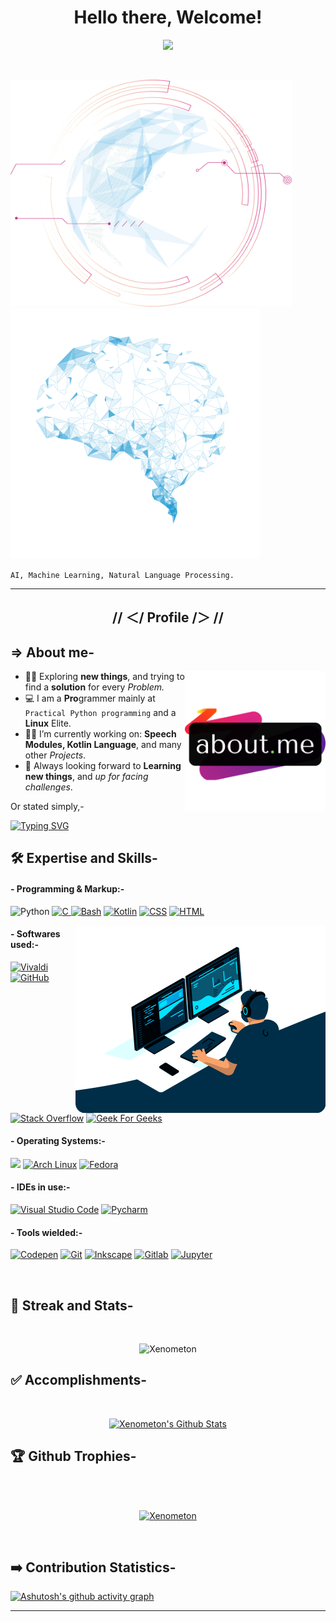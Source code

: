 <h1 align="center">Hello there, Welcome!</h1>
<p align="center">
  <a href="https://github.com/DenverCoder1/readme-typing-svg"><img src="https://readme-typing-svg.herokuapp.com?font=Jetbrains&color=04F71A&center=true&width=500&height=50&lines=This+is+Xenometon...;You+just+arrived+at+my+Github+profile.;Initiating+Zen+mode..."></a>
</p>
<br>

<p align="centre">

  <img align="centre" alt="Coding" width="450" src="https://raw.githubusercontent.com/Xenometon/Config-Files/dbd28cc2c124b88e827a837fb5035252a2297aac/pngegg%20(9).png"> 
  <img align="centre" alt="Coding" width="400" src="https://raw.githubusercontent.com/Xenometon/Config-Files/main/pngegg%20(10).png"> 

</p>

<p align="right"> 

`AI, Machine Learning, Natural Language Processing.`

</p>

 ----------------
## <p align="center">// ＜/ Profile /＞ //</p>

##   ⇒ **About me-**

<img align="right" alt="Coding" width="225" src="https://raw.githubusercontent.com/Xenometon/Config-Files/main/about-me%20(1)%20(1).png">

- :technologist: Exploring **new things**, and trying to find a **solution** for every _Problem._ 
- :computer: I am a **Pro**grammer mainly at `Practical Python programming` and a **Linux** Elite. 
- :student: I’m currently working on: **Speech Modules, Kotlin Language**, and many other *Projects*. 
- 🤖 Always looking forward to  **Learning new things**, and _up for facing challenges_. 
<p align="left">
Or stated simply,-
</p>
<p align ="left">
<a href="https://git.io/typing-svg"><img src="https://readme-typing-svg.herokuapp.com?font=Jetbrains&duration=4000&color=00B8F7&width=350&height=30&lines=Student;Technophile;Software+Analyst;Computer+Science+Enthusiast" alt="Typing SVG" /></a>
</p>

## 🛠️ Expertise and Skills-

#### - Programming & Markup:-
 <p align="left"> 
    <img alt="Python" src="https://img.shields.io/badge/Python%20-%2314354C.svg?style=metallic&logo=python&logoColor=white">
  </a>
  <a href="https://www.cprogramming.com/" target="_blank"> 
    <img alt="C" src="https://img.shields.io/badge/C%20-%232370ED.svg?style=metallic&logo=c&logoColor=white">
    <a href="https://github.com/search?q=user%3ADenverCoder1+language%3Abash"><img alt="Bash" src="https://img.shields.io/badge/Bash-121011.svg?logo=gnu-bash&logoColor=white"></a>
    <a href="https://github.com/search?q=user%3ADenverCoder1+language%3Akotlin"><img alt="Kotlin" src="https://img.shields.io/badge/Kotlin-800080.svg?logo=Kotlin&logoColor=white"></a>
    <a href="https://github.com/search?q=user%3ADenverCoder1+language%3Acss"><img alt="CSS" src="https://img.shields.io/badge/CSS-1572B6.svg?logo=css3&logoColor=white"></a>
    <a href="https://github.com/search?q=user%3ADenverCoder1+language%3Ahtml"><img alt="HTML" src="https://img.shields.io/badge/HTML-E34F26.svg?logo=html5&logoColor=white"></a>
</p>

<img align="right" alt="Coding" width="400" src="https://raw.githubusercontent.com/Xenometon/Config-Files/main/Gif%20profile.gif">

 #### - Softwares used:-
 
<p align="left">
     <a href="#"><img alt="Vivaldi" src="https://img.shields.io/badge/Vivaldi-FF0000.svg?logo=vivaldi&logoColor=white"></a>
    <a href="#"><img alt="GitHub" src="https://img.shields.io/badge/github-%23181717.svg?style=metallic&logo=github&logoColor=white"></a>
    <a href="#"><img alt="Stack Overflow" src="https://img.shields.io/badge/-Stack%20Overflow-FE7A16?style=metallic&logo=stack-overflow&logoColor=white"></a>
    <a href="#"><img alt="Geek For Geeks" src="https://img.shields.io/badge/GeeksforGeeks-%230F9D58.svg?style=metallic&logo=geeksforgeeks&logoColor=white"></a>
</p>

#### - Operating Systems:-
 
<p align="left">
    <a href="#"><img src="https://img.shields.io/badge/Zorin-0000FF?style=metallic&logo=zorin&logoColor=black"></a>
    <a href="#"><img alt="Arch Linux" src="https://img.shields.io/badge/Arch-1793D1.svg?logo=arch-linux&logoColor=white"></a>
   <a href="#"><img alt="Fedora" src="https://img.shields.io/badge/Fedora-0000FF.svg?style=metallic&logo=fedora&logoColor=white"></a>
</p>

 #### - IDEs in use:-
 
<p align="left">
    <a href="#"><img alt="Visual Studio Code" src="https://img.shields.io/badge/Visual%20Studio%20Code-0078d7.svg?style=metallic&logo=visual-studio-code&logoColor=white"></a>
    <a href="#"><img alt="Pycharm" src="https://img.shields.io/badge/Pycharm-32CD32.svg?style=metallic&logo=pycharm&logoColor=white"></a>
</p>

#### - Tools wielded:-

<p align="left">
  <a href="#"><img alt="Codepen" src="https://img.shields.io/badge/Codepen-000000.svg?logo=codepen&logoColor=white"></a>
  <a href="#"><img alt="Git" src="https://img.shields.io/badge/Git-F05033.svg?logo=git&logoColor=white"></a>
  <a href="#"><img alt="Inkscape" src="https://img.shields.io/badge/Inkscape-000000?logo=Inkscape&logoColor=white"></a>
  <a href="#"><img alt="Gitlab" src="https://img.shields.io/badge/Gitlab-FFFF00?logo=Gitlab&logoColor=white"></a>
  <a href="#"><img alt="Jupyter" src="https://img.shields.io/badge/Jupyter-F37626.svg?logo=Jupyter&logoColor=white"></a>
</p>

<br>

### <h2>🔰 Streak and Stats-</h2>

<br> 

<p align="center">
 <p align="center"><img src="https://github-readme-streak-stats.herokuapp.com/?user=Xenometon&theme=dark&background=000000" alt="Xenometon" /></p>
 
 ### <h2>✅ Accomplishments-</h2>
 
 <br>
 
 <p align="center">
    <a href="https://github.com/anuraghazra/github-readme-stats"><img alt="Xenometon's Github Stats" src="https://github-readme-stats.vercel.app/api?username=Xenometon&show_icons=true&theme=highcontrast" height="192px"/></a></p>

 ### <h2>🏆 Github Trophies-</h2>
 
 <br>
 <br>

<p align="center"> <a href="https://github.com/ryo-ma/github-profile-trophy"><img src="https://github-profile-trophy.vercel.app/?username=Xenometon&theme=onestar&margin-w=10" alt="Xenometon" /></a> </p>
<br>

### <h2>**➡️ Contribution Statistics-**</h2>

[![Ashutosh's github activity graph](https://activity-graph.herokuapp.com/graph?username=Xenometon&theme=react-dark&bg_color=000000&radius=2)](https://github.com/ashutosh00710/github-readme-activity-graph)
 
---------

<!---
Xenometon/Xenometon is a ✨ special ✨ repository because its `README.md` (this file) appears on your GitHub profile.
You can click the Preview link to take a look at your changes.
--->
